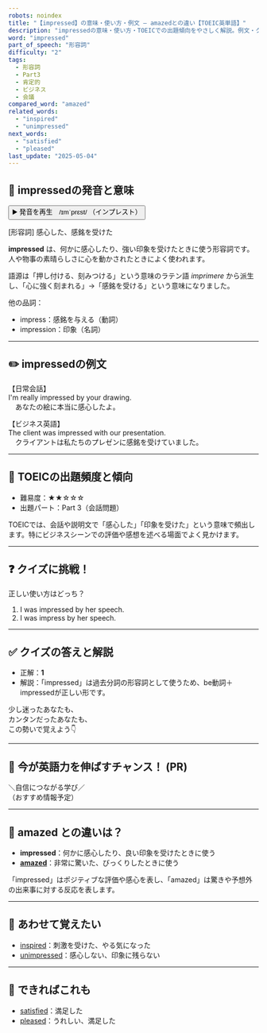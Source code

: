 ```yaml
---
robots: noindex
title: "【impressed】の意味・使い方・例文 ― amazedとの違い【TOEIC英単語】"
description: "impressedの意味・使い方・TOEICでの出題傾向をやさしく解説。例文・クイズ付きでamazedとの違いもわかりやすく学べます。"
word: "impressed"
part_of_speech: "形容詞"
difficulty: "2"
tags:
  - 形容詞
  - Part3
  - 肯定的
  - ビジネス
  - 会議
compared_word: "amazed"
related_words:
  - "inspired"
  - "unimpressed"
next_words:
  - "satisfied"
  - "pleased"
last_update: "2025-05-04"
---
```


## 🔰 impressedの発音と意味

<button class="play-audio" onclick="playTTS('impressed')">
  <span class="play-audio-main">
    ▶️ 発音を再生　/ɪmˈprɛst/
  </span>
  <span class="play-audio-sub">
    （インプレスト）
  </span>
</button>

[形容詞] 感心した、感銘を受けた

**impressed** は、何かに感心したり、強い印象を受けたときに使う形容詞です。人や物事の素晴らしさに心を動かされたときによく使われます。

語源は「押し付ける、刻みつける」という意味のラテン語 *imprimere* から派生し、「心に強く刻まれる」→「感銘を受ける」という意味になりました。

他の品詞：  
- impress：感銘を与える（動詞）
- impression：印象（名詞）

---

## ✏️ impressedの例文

【日常会話】  
I'm really impressed by your drawing.  
　あなたの絵に本当に感心したよ。

【ビジネス英語】  
The client was impressed with our presentation.  
　クライアントは私たちのプレゼンに感銘を受けていました。

---

## 🎯 TOEICの出題頻度と傾向

- 難易度：★★☆☆☆
- 出題パート：Part 3（会話問題）

TOEICでは、会話や説明文で「感心した」「印象を受けた」という意味で頻出します。特にビジネスシーンでの評価や感想を述べる場面でよく見かけます。

---

## ❓ クイズに挑戦！

正しい使い方はどっち？

1. I was impressed by her speech.  
2. I was impress by her speech.

---

## ✅ クイズの答えと解説

- 正解：**1**
- 解説：「impressed」は過去分詞の形容詞として使うため、be動詞＋impressedが正しい形です。

少し迷ったあなたも、  
カンタンだったあなたも、  
この勢いで覚えよう👇️

---

## 🚀 今が英語力を伸ばすチャンス！ (PR)

<div class="info-center">
＼自信につながる学び／<br>  
（おすすめ情報予定）
</div>

---

## 🤔  amazed との違いは？

- **impressed**：何かに感心したり、良い印象を受けたときに使う
- **[amazed](/word/amazed/)**：非常に驚いた、びっくりしたときに使う

「impressed」はポジティブな評価や感心を表し、「amazed」は驚きや予想外の出来事に対する反応を表します。

---

## 🧩 あわせて覚えたい

- [inspired](/word/inspired/)：刺激を受けた、やる気になった
- [unimpressed](/word/unimpressed/)：感心しない、印象に残らない

---

## 📖 できればこれも

- [satisfied](/word/satisfied/)：満足した
- [pleased](/word/pleased/)：うれしい、満足した

<!-- cvid: aid02_bid18 -->
